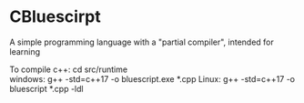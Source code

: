# CBluescirpt
A simple programming language with a "partial compiler", intended for learning 


To compile c++:
  cd src/runtime <br>
  windows:
    g++ -std=c++17 -o bluescript.exe \*.cpp
  Linux:
    g++ -std=c++17 -o bluescript \*.cpp -ldl
